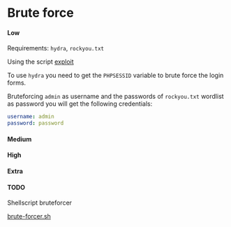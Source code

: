 # Brute force

#### Low

Requirements: `hydra`, `rockyou.txt`

Using the script [exploit](./exploit-low.sh)

To use `hydra` you need to get the `PHPSESSID` variable to brute force the login forms.

Bruteforcing `admin` as username and the passwords of `rockyou.txt` wordlist as password you will get the following credentials:

```yaml
username: admin
password: password
```

#### Medium

#### High

#### Extra

#### TODO

Shellscript bruteforcer

[brute-forcer.sh](./brute-forcer.sh)
